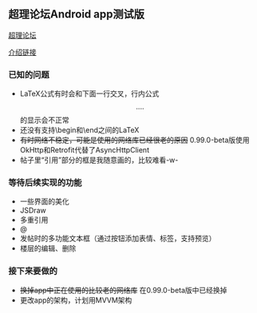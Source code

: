 ## 超理论坛Android app测试版
[超理论坛](https://chaoli.club)

[介绍链接](https://chaoli.club/index.php/2911)

### 已知的问题
* LaTeX公式有时会和下面一行交叉，行内公式$$....$$的显示会不正常
* 还没有支持\begin和\end之间的LaTeX
* ~~有时网络不稳定，可能是使用的网络库已经很老的原因~~ 0.99.0-beta版使用OkHttp和Retrofit代替了AsyncHttpClient
* 帖子里“引用”部分的框是我随意画的，比较难看-w-

### 等待后续实现的功能
* 一些界面的美化
* JSDraw
* 多重引用
* @
* 发帖时的多功能文本框（通过按钮添加表情、标签，支持预览）
* 楼层的编辑、删除

### 接下来要做的
* ~~换掉app中正在使用的比较老的网络库~~ 在0.99.0-beta版中已经换掉
* 更改app的架构，计划用MVVM架构

